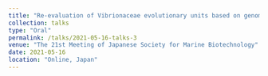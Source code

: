 ```yaml
---
title: "Re-evaluation of Vibrionaceae evolutionary units based on genome-based approaches"
collection: talks
type: "Oral"
permalink: /talks/2021-05-16-talks-3
venue: "The 21st Meeting of Japanese Society for Marine Biotechnology"
date: 2021-05-16
location: "Online, Japan"
---
```

